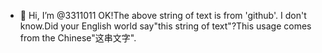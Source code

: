 - 👋 Hi, I’m @3311011
OK!The above string of text is from 'github'.
I don't know.Did your English world say"this string of text"?This usage comes from the Chinese"这串文字".
